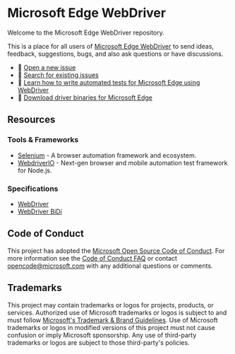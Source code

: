 # Microsoft Edge WebDriver

Welcome to the Microsoft Edge WebDriver repository.

This is a place for all users of [Microsoft Edge WebDriver](https://developer.microsoft.com/microsoft-edge/tools/webdriver/) to send ideas, feedback, suggestions, bugs, and also ask questions or have discussions.

* 📢 [Open a new issue](https://github.com/MicrosoftEdge/EdgeWebDriver/issues/new/choose)
* 🔎 [Search for existing issues](https://github.com/MicrosoftEdge/EdgeWebDriver/issues)
* 📗 [Learn how to write automated tests for Microsoft Edge using WebDriver](https://learn.microsoft.com/microsoft-edge/webdriver-chromium)
* 💾 [Download driver binaries for Microsoft Edge](https://developer.microsoft.com/microsoft-edge/tools/webdriver/)

## Resources

### Tools & Frameworks
- [Selenium](https://www.selenium.dev/) - A browser automation framework and ecosystem.
- [WebdriverIO](https://webdriver.io/) - Next-gen browser and mobile automation test framework for Node.js.

### Specifications
- [WebDriver](https://w3c.github.io/webdriver/)
- [WebDriver BiDi](https://w3c.github.io/webdriver-bidi)

## Code of Conduct

This project has adopted the [Microsoft Open Source Code of Conduct](https://opensource.microsoft.com/codeofconduct/).
For more information see the [Code of Conduct FAQ](https://opensource.microsoft.com/codeofconduct/faq/) or
contact [opencode@microsoft.com](mailto:opencode@microsoft.com) with any additional questions or comments.

## Trademarks

This project may contain trademarks or logos for projects, products, or services. Authorized use of Microsoft 
trademarks or logos is subject to and must follow 
[Microsoft's Trademark & Brand Guidelines](https://www.microsoft.com/legal/intellectualproperty/trademarks/usage/general).
Use of Microsoft trademarks or logos in modified versions of this project must not cause confusion or imply Microsoft sponsorship.
Any use of third-party trademarks or logos are subject to those third-party's policies.
